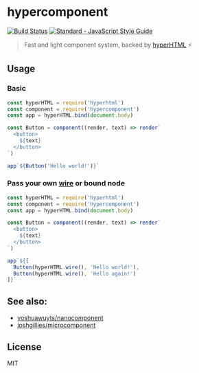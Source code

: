 # hypercomponent

[![Build Status][0]][1]
[![Standard - JavaScript Style Guide][2]][3]

> Fast and light component system, backed by [hyperHTML][hyper] :zap:

## Usage

### Basic

```js
const hyperHTML = require('hyperhtml')
const component = require('hypercomponent')
const app = hyperHTML.bind(document.body)

const Button = component((render, text) => render`
  <button>
    ${text}
  </button>
`)

app`${Button('Hello world!')}`
```

### Pass your own [wire][wire] or bound node

```js
const hyperHTML = require('hyperhtml')
const component = require('hypercomponent')
const app = hyperHTML.bind(document.body)

const Button = component((render, text) => render`
  <button>
    ${text}
  </button>
`)

app`${[
  Button(hyperHTML.wire(), 'Hello world!'),
  Button(hyperHTML.wire(), 'Hello again!')
]}`
```

## See also:

- [yoshuawuyts/nanocomponent][nano]
- [joshgillies/microcomponent][micro]

## License

MIT

[0]: https://travis-ci.org/joshgillies/hypercomponent.svg?branch=master
[1]: https://travis-ci.org/joshgillies/hypercomponent
[2]: https://img.shields.io/badge/code_style-standard-brightgreen.svg
[3]: http://standardjs.com/
[hyper]: https://github.com/WebReflection/hyperHTML
[wire]: https://github.com/WebReflection/hyperHTML#wait--there-is-a-wire--in-the-code
[nano]: https://github.com/yoshuawuyts/nanocomponent
[micro]: https://github.com/joshgillies/microcomponent
